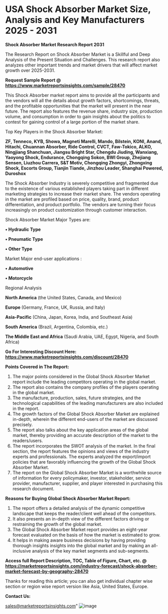 # USA Shock Absorber Market Size, Analysis and Key Manufacturers 2025 - 2031

<strong>Shock Absorber Market Research Report 2031</strong>

The Research Report on Shock Absorber Market is a Skillful and Deep Analysis of the Present Situation and Challenges. This research report also analyzes other important trends and market drivers that will affect market growth over 2025-2031.

<strong>Request Sample Report @ <a href=https://www.marketreportsinsights.com/sample/28470>https://www.marketreportsinsights.com/sample/28470</a></strong>

This Shock Absorber market report aims to provide all the participants and the vendors will all the details about growth factors, shortcomings, threats, and the profitable opportunities that the market will present in the near future. The report also features the revenue share, industry size, production volume, and consumption in order to gain insights about the politics to contest for gaining control of a large portion of the market share.

Top Key Players in the Shock Absorber Market:

<strong>ZF, Tenneco, KYB, Showa, Magneti Marelli, Mando, Bilstein, KONI, Anand, Hitachi, Chuannan Absorber, Ride Control, CVCT, Faw-Tokico, ALKO, Ningjiang Shanchuan, Jiangsu Bright Star, Chengdu Jiuding, Wanxiang, Yaoyong Shock, Endurance, Chongqing Sokon, BWI Group, Zhejiang Sensen, Liuzhou Carrera, S&T Motiv, Chongqing Zhongyi, Zhongxing Shock, Escorts Group, Tianjin Tiande, Jinzhou Leader, Shanghai Powered, Duroshox</strong>

The Shock Absorber Industry is severely competitive and fragmented due to the existence of various established players taking part in different marketing strategies to increase their market share. The vendors operating in the market are profiled based on price, quality, brand, product differentiation, and product portfolio. The vendors are turning their focus increasingly on product customization through customer interaction.

Shock Absorber Market Major Types are:

<strong>• Hydraulic Type

• Pneumatic Type

• Other Type</strong>

Market Major end-user applications :

<strong>• Automotive

• Motorcycle</strong>

Regional Analysis

</u><strong><b>North America</b></strong> (the United States, Canada, and Mexico)

<strong><b>Europe </b></strong>(Germany, France, UK, Russia, and Italy)

<strong><b>Asia-Pacific</b></strong> (China, Japan, Korea, India, and Southeast Asia)

<strong><b>South America</b></strong> (Brazil, Argentina, Colombia, etc.)

<strong><b>The Middle East and Africa</b></strong> (Saudi Arabia, UAE, Egypt, Nigeria, and South Africa)

<strong>Go For Interesting Discount Here: <a href=https://www.marketreportsinsights.com/discount/28470>https://www.marketreportsinsights.com/discount/28470</a></strong>

<strong>Points Covered in The Report:</strong>
<ol>
  <li>The major points considered in the Global Shock Absorber Market report include the leading competitors operating in the global market.</li>
  <li>The report also contains the company profiles of the players operating in the global market.</li>
  <li>The manufacture, production, sales, future strategies, and the technological capabilities of the leading manufacturers are also included in the report.</li>
  <li>The growth factors of the Global Shock Absorber Market are explained in-depth, wherein the different end-users of the market are discussed precisely.</li>
  <li>The report also talks about the key application areas of the global market, thereby providing an accurate description of the market to the readers/users.</li>
  <li>The report incorporates the SWOT analysis of the market. In the final section, the report features the opinions and views of the industry experts and professionals. The experts analyzed the export/import policies that are favorably influencing the growth of the Global Shock Absorber Market.</li>
  <li>The report on the Global Shock Absorber Market is a worthwhile source of information for every policymaker, investor, stakeholder, service provider, manufacturer, supplier, and player interested in purchasing this research document.</li>
</ol>
<strong>Reasons for Buying Global Shock Absorber Market Report:</strong>

<ol>
  <li>The report offers a detailed analysis of the dynamic competitive landscape that keeps the reader/client well ahead of the competitors.</li>
  <li>It also presents an in-depth view of the different factors driving or restraining the growth of the global market.</li>
  <li>The Global Shock Absorber Market report provides an eight-year forecast evaluated on the basis of how the market is estimated to grow.</li>
  <li>It helps in making aware business decisions by having providing thorough insights insights into the global market and by making an all-inclusive analysis of the key market segments and sub-segments.</li>
</ol>
<strong>Access full Report Description, TOC, Table of Figure, Chart, etc. @ <a href=https://marketreportsinsights.com/industry-forecast/shock-absorber-market-forecast-by-geography-28470>https://marketreportsinsights.com/industry-forecast/shock-absorber-market-forecast-by-geography-28470</a></strong>


Thanks for reading this article; you can also get individual chapter wise section or region wise report version like Asia, United States, Europe.

<strong>Contact Us:</strong>

sales@marketreportsinsights.com"
![image](https://github.com/user-attachments/assets/ec87d9c6-0c22-4dd0-8b9a-7153e222dd29)
